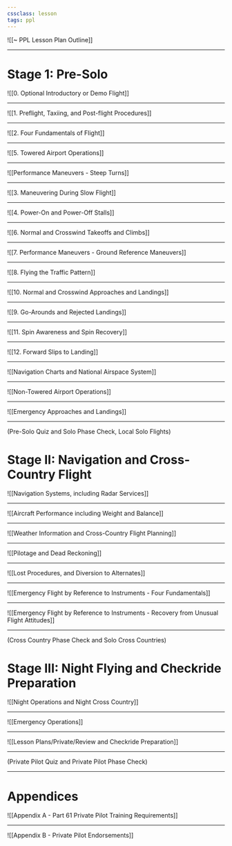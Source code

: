 ```yaml
---
cssclass: lesson
tags: ppl
---
```

![[~ PPL Lesson Plan Outline]]

----

# Stage 1: Pre-Solo
![[0. Optional Introductory or Demo Flight]]

----

![[1. Preflight, Taxiing, and Post-flight Procedures]]

----

![[2. Four Fundamentals of Flight]]

----

![[5. Towered Airport Operations]]

----

![[Performance Maneuvers - Steep Turns]]

----

![[3. Maneuvering During Slow Flight]]

----

![[4. Power-On and Power-Off Stalls]]

----

![[6. Normal and Crosswind Takeoffs and Climbs]]

----

![[7. Performance Maneuvers - Ground Reference Maneuvers]]

----

![[8. Flying the Traffic Pattern]]

----

![[10. Normal and Crosswind Approaches and Landings]]

----

![[9. Go-Arounds and Rejected Landings]]

----

![[11. Spin Awareness and Spin Recovery]]

----

![[12. Forward Slips to Landing]]

----

![[Navigation Charts and National Airspace System]]

----

![[Non-Towered Airport Operations]]

----

![[Emergency Approaches and Landings]]

----


(Pre-Solo Quiz and Solo Phase Check, Local Solo Flights)

# Stage II: Navigation and Cross-Country Flight
![[Navigation Systems, including Radar Services]]

----

![[Aircraft Performance including Weight and Balance]]

----

![[Weather Information and Cross-Country Flight Planning]]

----

![[Pilotage and Dead Reckoning]]

----

![[Lost Procedures, and Diversion to Alternates]]

----

![[Emergency Flight by Reference to Instruments - Four Fundamentals]]

----

![[Emergency Flight by Reference to Instruments - Recovery from Unusual Flight Attitudes]]

----

(Cross Country Phase Check and Solo Cross Countries)

# Stage III: Night Flying and Checkride Preparation
![[Night Operations and Night Cross Country]]

----

![[Emergency Operations]]

----

![[Lesson Plans/Private/Review and Checkride Preparation]]

----

(Private Pilot Quiz and Private Pilot Phase Check)


----

# Appendices
![[Appendix A - Part 61 Private Pilot Training Requirements]]

----

![[Appendix B - Private Pilot Endorsements]]